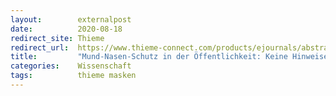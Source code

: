 ```yaml
---
layout:        externalpost
date:          2020-08-18
redirect_site: Thieme
redirect_url:  https://www.thieme-connect.com/products/ejournals/abstract/10.1055/a-1174-6591#info
title:         "Mund-Nasen-Schutz in der Öffentlichkeit: Keine Hinweise für eine Wirksamkeit"
categories:    Wissenschaft
tags:          thieme masken
---
```

